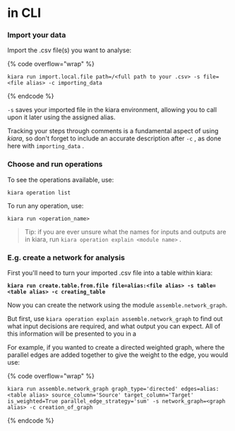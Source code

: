 # in CLI

### Import your data

Import the .csv file(s) you want to analyse:

{% code overflow="wrap" %}
```⏎
kiara run import.local.file path=/<full path to your .csv> -s file=<file alias> -c importing_data   
```
{% endcode %}

`-s` saves your imported file in the kiara environment, allowing you to call upon it later using the assigned alias.

Tracking your steps through comments is a fundamental aspect of using _kiara_, so don't forget to include an accurate description after `-c` , as done here with `importing_data` .

### Choose and run operations

To see the operations available, use:

```
kiara operation list
```

To run any operation, use:&#x20;

```
kiara run <operation_name>
```

> Tip: if you are ever unsure what the names for inputs and outputs are in kiara, run `kiara operation explain <module name>` .

### E.g. create a network for analysis

First you'll need to turn your imported .csv file into a table within kiara:

<pre data-overflow="wrap"><code><strong>kiara run create.table.from.file file=alias:&#x3C;file alias> -s table=&#x3C;table alias> -c creating_table
</strong></code></pre>

Now you can create the network using the module `assemble.network_graph`.

But first, use `kiara operation explain assemble.network_graph` to find out what input decisions are required, and what output you can expect. All of this information will be presented to you in a&#x20;

For example, if you wanted to create a directed weighted graph, where the parallel edges are added together to give the weight to the edge, you would use:

{% code overflow="wrap" %}
```
kiara run assemble.network_graph graph_type='directed' edges=alias:<table alias> source_column='Source' target_column='Target' is_weighted=True parallel_edge_strategy='sum' -s network_graph=<graph alias> -c creation_of_graph
```
{% endcode %}
